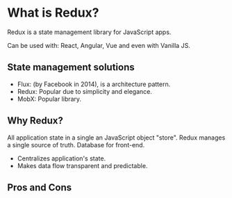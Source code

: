 # What is Redux?

Redux is a state management library for JavaScript apps.

Can be used with: React, Angular, Vue and even with Vanilla JS.

## State management solutions

- Flux: (by Facebook in 2014), is a architecture pattern.
- Redux: Popular due to simplicity and elegance.
- MobX: Popular library.

## Why Redux?

All application state in a single an JavaScript object "store". Redux manages a single source of truth. Database for front-end.

- Centralizes application's state.
- Makes data flow transparent and predictable.

## Pros and Cons

